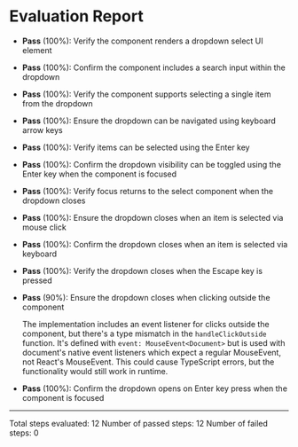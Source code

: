 # Evaluation Report

- **Pass** (100%): Verify the component renders a dropdown select UI element
- **Pass** (100%): Confirm the component includes a search input within the dropdown
- **Pass** (100%): Verify the component supports selecting a single item from the dropdown
- **Pass** (100%): Ensure the dropdown can be navigated using keyboard arrow keys
- **Pass** (100%): Verify items can be selected using the Enter key
- **Pass** (100%): Confirm the dropdown visibility can be toggled using the Enter key when the component is focused
- **Pass** (100%): Verify focus returns to the select component when the dropdown closes
- **Pass** (100%): Ensure the dropdown closes when an item is selected via mouse click
- **Pass** (100%): Confirm the dropdown closes when an item is selected via keyboard
- **Pass** (100%): Verify the dropdown closes when the Escape key is pressed
- **Pass** (90%): Ensure the dropdown closes when clicking outside the component
  
  The implementation includes an event listener for clicks outside the component, but there's a type mismatch in the `handleClickOutside` function. It's defined with `event: MouseEvent<Document>` but is used with document's native event listeners which expect a regular MouseEvent, not React's MouseEvent. This could cause TypeScript errors, but the functionality would still work in runtime.

- **Pass** (100%): Confirm the dropdown opens on Enter key press when the component is focused

---

Total steps evaluated: 12
Number of passed steps: 12
Number of failed steps: 0
